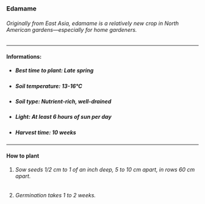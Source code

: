 ### Edamame

###### Originally from East Asia, edamame is a relatively new crop in North American gardens—especially for home gardeners.

---

#### Informations:

- ##### Best time to plant: Late spring
- ##### Soil temperature: 13-16°C
- ##### Soil type: Nutrient-rich, well-drained
- ##### Light: At least 6 hours of sun per day
- ##### Harvest time: 10 weeks

---

#### How to plant

1. ###### Sow seeds 1/2 cm to 1 of an inch deep, 5 to 10 cm apart, in rows 60 cm apart.
2. ###### Germination takes 1 to 2 weeks.
